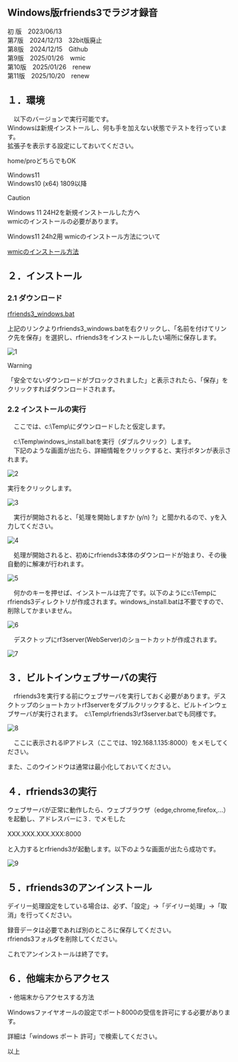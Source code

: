 ## Windows版rfriends3でラジオ録音  
  
初 版　2023/06/13  
第7版　2024/12/13　32bit版廃止  
第8版　2024/12/15　Github  
第9版　2025/01/26　wmic  
第10版　2025/01/26　renew  
第11版　2025/10/20　renew  
  
## １．環境  
  
　以下のバージョンで実行可能です。  
Windowsは新規インストールし、何も手を加えない状態でテストを行っています。  
拡張子を表示する設定にしておいてください。  
  
home/proどちらでもOK  
  
Windows11  
Windows10 (x64) 1809以降  
  
> [!CAUTION]  
> Windows 11 24H2を新規インストールした方へ  
> wmicのインストールの必要があります。  
  
Windows11 24h2用 wmicのインストール方法について  
  
[wmicのインストール方法](wmic.md)  
  
## ２．インストール  
  
### 2.1 ダウンロード  
  
[rfriends3_windows.bat](https://ss1.xrea.com/rf3.s331.xrea.com/storage/rfriends3_windows.bat)  
  
上記のリンクよりrfriends3_windows.batを右クリックし、「名前を付けてリンク先を保存」を選択し、rfriends3をインストールしたい場所に保存します。  
  
![1](https://github.com/user-attachments/assets/aa3e7fdb-ff79-42c0-a757-7ccf6350a586)  
  
> [!WARNING]  
>「安全でないダウンロードがブロックされました」と表示されたら、「保存」をクリックすればダウンロードされます。  
  
### 2.2 インストールの実行  
　ここでは、c:\Temp\にダウンロードしたと仮定します。  
  
　c:\Temp\windows_install.batを実行（ダブルクリック）します。  
　下記のような画面が出たら、詳細情報をクリックすると、実行ボタンが表示されます。  
  
![2](https://github.com/user-attachments/assets/2d78308b-4fd1-4534-8b12-68eeb56a19b9)  
  
実行をクリックします。  
  
![3](https://github.com/user-attachments/assets/198ba710-8314-451f-b657-3bc08861186e)  
  
　実行が開始されると、「処理を開始しますか (y/n) ?」と聞かれるので、yを入力してください。  
  
![4](https://github.com/user-attachments/assets/59075292-5ec9-422e-981d-bde94f3642d1)  
  
　処理が開始されると、初めにrfriends3本体のダウンロードが始まり、その後自動的に解凍が行われます。  
  
![5](https://github.com/user-attachments/assets/6b45dba3-560f-4154-8f7c-1ee8ed62041a)  
  
　何かのキーを押せば、インストールは完了です。以下のようにc:\Tempにrfriends3ディレクトリが作成されます。windows_install.batは不要ですので、削除してかまいません。  
  
![6](https://github.com/user-attachments/assets/bb411e02-5b9f-4785-bf71-53411afaf80e)  
  
　デスクトップにrf3server(WebServer)のショートカットが作成されます。  
  
![7](https://github.com/user-attachments/assets/020b2261-abd8-485a-a7f7-b84a245edea1)  
  
## ３．ビルトインウェブサーバの実行  
  
　rfriends3を実行する前にウェブサーバを実行しておく必要があります。デスクトップのショートカットrf3serverをダブルクリックすると、ビルトインウェブサーバが実行されます。　c:\Temp\rfriends3\rf3server.batでも同様です。  
  
![8](https://github.com/user-attachments/assets/b37110ca-41f2-4aef-9a38-06733cddc7da)  
  
　ここに表示されるIPアドレス（ここでは、192.168.1.135:8000）をメモしてください。  
  
また、このウインドウは通常は最小化しておいてください。  
  
## ４．rfriends3の実行  
  
ウェブサーバが正常に動作したら、ウェブブラウザ（edge,chrome,firefox,...）を起動し、アドレスバーに３．でメモした  
  
XXX.XXX.XXX.XXX:8000　  
  
と入力するとrfriends3が起動します。以下のような画面が出たら成功です。  
  
![9](https://github.com/user-attachments/assets/1e06829e-9329-4d9b-a398-c75f16a4af88)  
  
## ５．rfriends3のアンインストール  
  
 デイリー処理設定をしている場合は、必ず、「設定」->「デイリー処理」->「取消」を行ってください。  
  
 録音データは必要であれば別のところに保存してください。  
 rfriends3フォルダを削除してください。  
  
 これでアンインストールは終了です。  
  
## ６．他端末からアクセス  
  
・他端末からアクセスする方法   
  
Windowsファイヤオールの設定でポート8000の受信を許可にする必要があります。  
  
詳細は「windows ポート 許可」で検索してください。  
  
以上  
  
